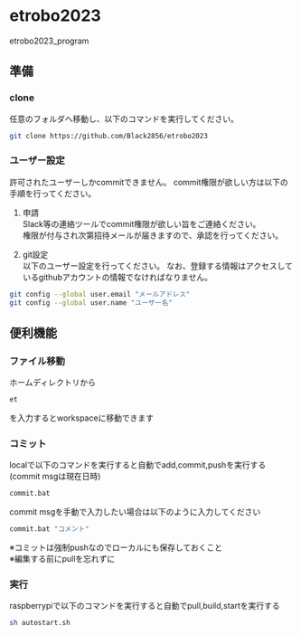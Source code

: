 # etrobo2023
etrobo2023_program

## 準備

### clone
任意のフォルダへ移動し、以下のコマンドを実行してください。
```bash
git clone https://github.com/Black2856/etrobo2023
```

### ユーザー設定
許可されたユーザーしかcommitできません。
commit権限が欲しい方は以下の手順を行ってください。

1. 申請  
Slack等の連絡ツールでcommit権限が欲しい旨をご連絡ください。  
権限が付与され次第招待メールが届きますので、承認を行ってください。

2. git設定  
以下のユーザー設定を行ってください。
なお、登録する情報はアクセスしているgithubアカウントの情報でなければなりません。
```bash
git config --global user.email "メールアドレス"
git config --global user.name "ユーザー名"
```

## 便利機能

### ファイル移動
ホームディレクトリから
```bash
et
```
を入力するとworkspaceに移動できます

### コミット
localで以下のコマンドを実行すると自動でadd,commit,pushを実行する(commit msgは現在日時)
```bash
commit.bat
```
commit msgを手動で入力したい場合は以下のように入力してください
```bash
commit.bat "コメント"
```

※コミットは強制pushなのでローカルにも保存しておくこと  
※編集する前にpullを忘れずに

### 実行
raspberrypiで以下のコマンドを実行すると自動でpull,build,startを実行する
```bash
sh autostart.sh
```